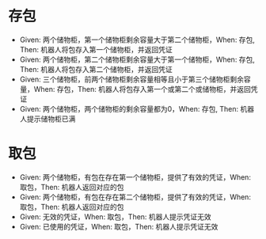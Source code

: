 # 存包
- Given: 两个储物柜，第一个储物柜剩余容量大于第二个储物柜，When: 存包, Then: 机器人将包存入第一个储物柜，并返回凭证
- Given: 两个储物柜，第二个储物柜剩余容量大于第一个储物柜，When: 存包, Then: 机器人将包存入第二个储物柜，并返回凭证
- Given: 三个储物柜，前两个储物柜剩余容量相等且小于第三个储物柜剩余容量，When: 存包，Then: 机器人将包存入第一个或第二个或储物柜，并返回凭证
- Given: 两个储物柜，两个储物柜的剩余容量都为0，When: 存包, Then: 机器人提示储物柜已满

# 取包
- Given: 两个储物柜，有包在存在第一个储物柜，提供了有效的凭证，When: 取包，Then: 机器人返回对应的包
- Given: 两个储物柜，有包在存在第二个储物柜，提供了有效的凭证，When: 取包，Then: 机器人返回对应的包
- Given: 无效的凭证，When: 取包，Then: 机器人提示凭证无效
- Given: 已使用的凭证，When: 取包，Then: 机器人提示凭证无效